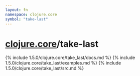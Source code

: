```yaml
---
layout: fn
namespace: clojure.core
symbol: "take-last"
---
```


# [clojure.core](../)/take-last

{% include 1.5.0/clojure.core/take_last/docs.md %}
{% include 1.5.0/clojure.core/take_last/examples.md %}
{% include 1.5.0/clojure.core/take_last/src.md %}

